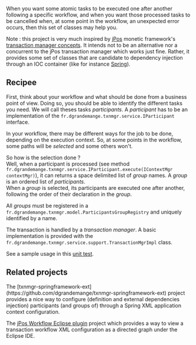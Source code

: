 When you want some atomic tasks to be executed one after another following a specific workflow, and when you want those  processed tasks to be cancelled when, at some point in the workflow, an unexpected error occurs, then this set of classes may help you.

Note : this project is very much inspired by [jPos](http://www.jpos.org/) monetic framework's [transaction manager concepts](http://www.andyorrock.com/2007/02/the_jpos_transa.html). It intends not to be an alternative nor a concurrent to the jPos transaction manager which works just fine. Rather, it provides some set of classes that are candidate to dependency injection through an IOC container (like for instance [Spring](http://docs.spring.io/spring/docs/3.0.x/reference/beans.html)).

<h2>Recipee</h2>
First, think about your workflow and what should be done from a business point of view. Doing so, you should be able to identify the different tasks you need. We will call theses tasks <i>participants</i>.
A <i>participant</i> has to be an implementation of the <code>fr.dgrandemange.txnmgr.service.IParticipant</code> interface.

In your workflow, there may be different ways for the job to be done, depending on the execution context. So, at some points in the workflow, some paths will be <i>selected</i> and some others won't.

So how is the selection done ? <br>
Well, when a participant is processed (see method <code>fr.dgrandemange.txnmgr.service.IParticipant.execute(IContextMgr contextMgr)</code>), it can returns a space delimited list of <i>group</i> names. A <i>group</i> is an ordered list of <i>participants</i>. <br>
When a <i>group</i> is selected, its participants are executed one after another, following the order of their declaration in the <i>group</i>.

All <i>groups</i> must be registered in a <code>fr.dgrandemange.txnmgr.model.ParticipantsGroupRegistry</code> and uniquely identified by a name.

The transaction is handled by a <i>transaction manager</i>. A basic implementation is provided with the <code>fr.dgrandemange.txnmgr.service.support.TransactionMgrImpl</code> class.

See a sample usage in this [unit test](/src/test/java/fr/dgrandemange/txnmgr/service/support/TransactionMgrImplTest.java).

<h2>Related projects</h2>
The [txnmgr-springframework-ext](https://github.com/dgrandemange/txnmgr-springframework-ext) project provides a nice way to configure (definition and external dependencies injection) participants (and groups of) through a Spring XML application context configuration.

The [jPos Workflow Eclipse plugin](https://github.com/dgrandemange/jPosWorkflowEclipsePlugin) project which provides a way to view a transaction workflow XML configuration as a directed graph under the Eclipse IDE.

